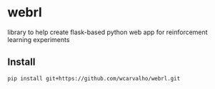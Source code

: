 # webrl
library to help create flask-based python web app for reinforcement learning experiments



## Install

```
pip install git+https://github.com/wcarvalho/webrl.git
```